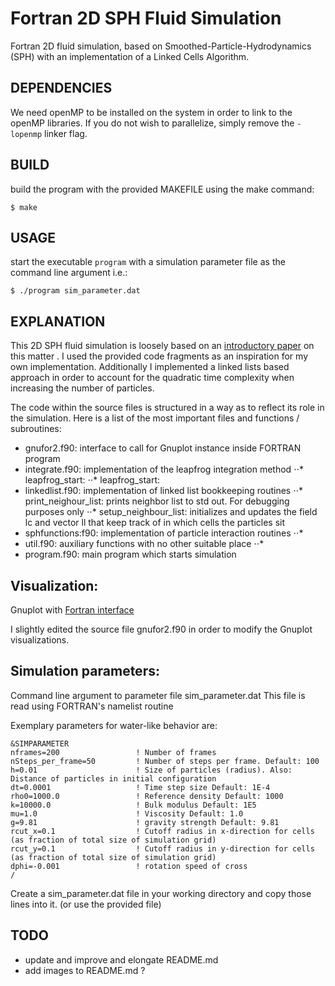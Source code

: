 # Fortran 2D SPH Fluid Simulation

Fortran 2D fluid simulation, based on Smoothed-Particle-Hydrodynamics (SPH) with an  implementation of a Linked Cells Algorithm.


## DEPENDENCIES

We need openMP to be installed on the system in order to link to the openMP libraries.
If you do not wish to parallelize, simply remove the `-lopenmp` linker flag.

## BUILD


build the program with the provided MAKEFILE using the make command:

```
$ make
```


## USAGE

start the executable `program` with a simulation parameter file as the command line argument
i.e.:
```
$ ./program sim_parameter.dat
```

## EXPLANATION

This 2D SPH fluid simulation is loosely based on an [introductory paper](http://www.cs.cornell.edu/~bindel/class/cs5220-f11/code/sph.pdf) on this matter . I used the provided code fragments as an inspiration for my own implementation. Additionally I implemented a linked lists based approach in order to account for the quadratic time complexity when increasing the number of particles.

The code within the source files is structured in a way as to reflect its role in the simulation.
Here is a list of the most important files and functions / subroutines:

- gnufor2.f90: interface to call for Gnuplot instance inside FORTRAN program
- integrate.f90: implementation of the leapfrog integration method
    ⋅⋅* leapfrog_start:
    ⋅⋅* leapfrog_start:
- linkedlist.f90: implementation of linked list bookkeeping routines
    ⋅⋅* print_neighour_list: prints neighbor list to std out. For debugging purposes only
    ⋅⋅* setup_neighbour_list: initializes and updates the field lc and vector ll that keep track of in which cells the particles sit
- sphfunctions:f90: implementation of particle interaction routines
    ⋅⋅*
- util.f90: auxiliary functions with no other suitable place
    ⋅⋅*
- program.f90: main program which starts simulation


## Visualization:

Gnuplot with [Fortran interface](http://www.math.yorku.ca/~akuznets/gnufor2/)

I slightly edited the source file gnufor2.f90 in order to modify the Gnuplot visualizations.


## Simulation parameters:

Command line argument to parameter file sim_parameter.dat
This file is read using FORTRAN's namelist routine

Exemplary parameters for water-like behavior are:
```
&SIMPARAMETER
nframes=200                 ! Number of frames
nSteps_per_frame=50         ! Number of steps per frame. Default: 100
h=0.01                      ! Size of particles (radius). Also: Distance of particles in initial configuration
dt=0.0001                   ! Time step size Default: 1E-4
rho0=1000.0                 ! Reference density Default: 1000
k=10000.0                   ! Bulk modulus Default: 1E5
mu=1.0                      ! Viscosity Default: 1.0
g=9.81                      ! gravity strength Default: 9.81
rcut_x=0.1                  ! Cutoff radius in x-direction for cells (as fraction of total size of simulation grid)
rcut_y=0.1                  ! Cutoff radius in y-direction for cells (as fraction of total size of simulation grid)
dphi=-0.001                 ! rotation speed of cross
/

```
Create a sim_parameter.dat file in your working directory and copy those lines into it.
(or use the provided file)


## TODO

- update and improve and elongate README.md
- add images to README.md ?
